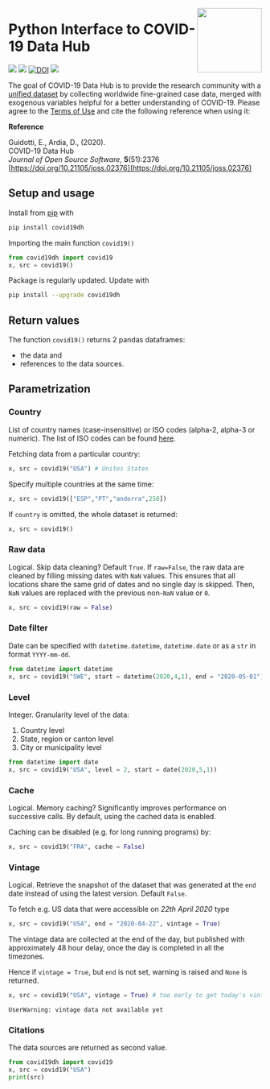<a href="https://covid19datahub.io"><img src="https://storage.covid19datahub.io/logo.svg" align="right" height="128"/></a>

# Python Interface to COVID-19 Data Hub

[![](https://img.shields.io/pypi/v/covid19dh.svg?color=brightgreen)](https://pypi.org/pypi/covid19dh/) [![](https://img.shields.io/pypi/dm/covid19dh.svg?color=blue)](https://pypi.org/pypi/covid19dh/) [![DOI](https://joss.theoj.org/papers/10.21105/joss.02376/status.svg)](https://doi.org/10.21105/joss.02376) [![](https://github.com/covid19datahub/Python/workflows/utests_on_commit/badge.svg)](https://github.com/covid19datahub/Python)

The goal of COVID-19 Data Hub is to provide the research community with a [unified dataset](https://covid19datahub.io/articles/data.html) by collecting worldwide fine-grained case data, merged with exogenous variables helpful for a better understanding of COVID-19. Please agree to the [Terms of Use](https://covid19datahub.io/LICENSE.html) and cite the following reference when using it:

**Reference**

Guidotti, E., Ardia, D., (2020).      
COVID-19 Data Hub       
_Journal of Open Source Software_, **5**(51):2376   
[https://doi.org/10.21105/joss.02376](https://doi.org/10.21105/joss.02376)  

## Setup and usage

Install from [pip](https://pypi.org/project/covid19dh/) with

```python
pip install covid19dh
```

Importing the main function `covid19()`   

```python
from covid19dh import covid19
x, src = covid19() 
```

Package is regularly updated. Update with

```bash
pip install --upgrade covid19dh
```

## Return values

The function `covid19()` returns 2 pandas dataframes:
* the data and
* references to the data sources.

## Parametrization

### Country

List of country names (case-insensitive) or ISO codes (alpha-2, alpha-3 or numeric). The list of ISO codes can be found [here](https://github.com/covid19datahub/COVID19/blob/master/inst/extdata/db/ISO.csv).

Fetching data from a particular country:

```python
x, src = covid19("USA") # Unites States
```

Specify multiple countries at the same time:

```python
x, src = covid19(["ESP","PT","andorra",250])
```

If `country` is omitted, the whole dataset is returned:

```python
x, src = covid19()
```

### Raw data

Logical. Skip data cleaning? Default `True`. If `raw=False`, the raw data are cleaned by filling missing dates with `NaN` values. This ensures that all locations share the same grid of dates and no single day is skipped. Then, `NaN` values are replaced with the previous non-`NaN` value or `0`.  

```python
x, src = covid19(raw = False)
```

### Date filter

Date can be specified with `datetime.datetime`, `datetime.date` or as a `str` in format `YYYY-mm-dd`.

```python
from datetime import datetime
x, src = covid19("SWE", start = datetime(2020,4,1), end = "2020-05-01")
```

### Level

Integer. Granularity level of the data:

1. Country level
2. State, region or canton level
3. City or municipality level

```python
from datetime import date
x, src = covid19("USA", level = 2, start = date(2020,5,1))
```

### Cache

Logical. Memory caching? Significantly improves performance on successive calls. By default, using the cached data is enabled.

Caching can be disabled (e.g. for long running programs) by:

```python
x, src = covid19("FRA", cache = False)
```

### Vintage

Logical. Retrieve the snapshot of the dataset that was generated at the `end` date instead of using the latest version. Default `False`.

To fetch e.g. US data that were accessible on *22th April 2020* type

```python
x, src = covid19("USA", end = "2020-04-22", vintage = True)
```

The vintage data are collected at the end of the day, but published with approximately 48 hour delay,
once the day is completed in all the timezones.

Hence if `vintage = True`, but `end` is not set, warning is raised and `None` is returned.

```python
x, src = covid19("USA", vintage = True) # too early to get today's vintage
```

```
UserWarning: vintage data not available yet
```

### Citations

The data sources are returned as second value.

```python
from covid19dh import covid19
x, src = covid19("USA")
print(src)
```
